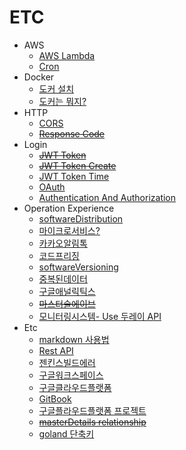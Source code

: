 # ETC
  * AWS
    * [AWS Lambda](aws/2021-12-28-develop-awsLambda.md)
    * [Cron](aws/2021-12-28-develop-CronExpression.md)
  * Docker
    * [도커 설치](docker/2021-07-29-docker-install.md)
    * [도커는 뭐지?](docker/2021-07-29-docker-whatIsDocker.md)
  * HTTP
    * [CORS](http/2022-03-09-http-cors.md)
    * [~~Response Code~~](http/2022-03-10-http-responseCode.md)
  * Login
    * [~~JWT Token~~](login/2021-09-14-login-jwttoken.md)
    * [~~JWT Token Create~~](login/2022-02-15-login-jwtTokenCreate.md)
    * [JWT Token Time](login/2022-03-09-login-jwtTime.md)
    * [OAuth](login/2022-03-21-login-OAuth.md)
    * [Authentication And Authorization](login/2022-03-22-login-AuthenticationAndAuthorization.md)
  * Operation Experience
    * [softwareDistribution](operation/2021-08-05-operation-softwareDistribution.md)
    * [마이크로서비스?](operation/2021-08-12-operation-microservice.md)
    * [카카오알림톡](operation/2021-08-12-operation-Kakao-NotificationTalk.md)
    * [코드프리징](operation/2021-08-20-operation-codeFreezing.md)
    * [softwareVersioning](operation/2021-08-30-operation-softwareversioning.md)
    * [중복된데이터](operation/2021-08-30-operation-duplicate-data.md)
    * [구글애널릭틱스](operation/2021-09-07-operation-google-analytics.md)
    * [~~마스터슬에이브~~](operation/2021-09-07-operation-Master-Slave.md)
    * [모니터링시스템- Use 두레이 API](operation/2022-01-04-operation-doorayAPI.md)
  * Etc
    * [markdown 사용법](2021-00-00-etc-markdownExample.md)
    * [Rest API](2021-08-05-etc-restApi.md)
    * [젠킨스빌드에러](2021-10-01-develop-Jenkins-build-error.md)
    * [구글워크스페이스](2021-12-28-develop-googleWorkspace.md)
    * [구글클라우드플랫폼](2021-12-29-etc-gooleCloudPlatform.md)
    * [GitBook](2021-12-31-etc-createGitBook.md)
    * [구글플라우드플랫폼 프로젝트](2022-01-07-etc-gooleCloudPlatformMakeProject.md.md)
    * [~~masterDetails relationship~~](2022-01-07-etc-masterDetails.md.md)
    * [goland 단축키](2022-02-08-goland-keyboardShortcut.md)
  
  
